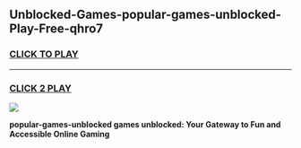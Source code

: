 
## Unblocked-Games-popular-games-unblocked-Play-Free-qhro7
<h3>
<a href="https://premium76.site?title=popular-games-unblocked&ref=24M">CLICK TO PLAY</a></h3>
<hr>

<h3>
<a href="https://premium76.site?title=popular-games-unblocked&ref=24M">CLICK 2 PLAY</a>
  
</h3>

<a href="https://premium76.site?title=popular-games-unblocked&ref=24M"><img src="https://clearcache.store/games.png"></a>


**popular-games-unblocked games unblocked: Your Gateway to Fun and Accessible Online Gaming**
